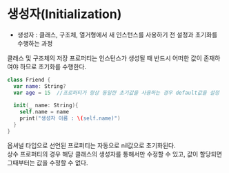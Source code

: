 # 생성자(Initialization)

- 생성자 : 클래스, 구조체, 열거형에서 새 인스턴스를 사용하기 전 설정과 초기화를 수행하는 과정

클래스 및 구조체의 저장 프로퍼티는 인스턴스가 생성될 때 반드시 어떠한 값이 존재하여야 하므로 초기화를 수행한다.<br>
```swift
class Friend {
  var name: String?
  var age = 15  //프로퍼티가 항상 동일한 초기값을 사용하는 경우 default값을 설정
  
  init(_ name: String){
    self.name = name
    print("생성자 이름 : \(self.name)")
  }
}
```
옵셔널 타입으로 선언된 프로퍼티는 자동으로 nil값으로 초기화된다.<br>
상수 프로퍼티의 경우 해당 클래스의 생성자를 통해서만 수정할 수 있고, 값이 할당되면 그때부터는 값을 수정할 수 없다.
